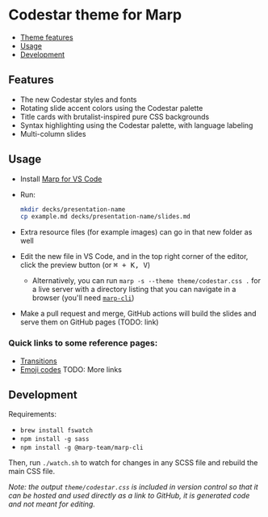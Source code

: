 # Codestar theme for Marp

- [Theme features](#features)
- [Usage](#usage)
- [Development](#development)

## Features

- The new Codestar styles and fonts
- Rotating slide accent colors using the Codestar palette
- Title cards with brutalist-inspired pure CSS backgrounds
- Syntax highlighting using the Codestar palette, with language labeling
- Multi-column slides

## Usage

- Install [Marp for VS Code](https://marketplace.visualstudio.com/items?itemName=marp-team.marp-vscode)
- Run:

    ```bash
    mkdir decks/presentation-name
    cp example.md decks/presentation-name/slides.md
    ```
- Extra resource files (for example images) can go in that new folder as well
- Edit the new file in VS Code, and in the top right corner of the editor, click the preview button (or <kbd>⌘ + K, V</kbd>)
    - Alternatively, you can run `marp -s --theme theme/codestar.css .` for a live server with a directory listing that you can navigate in a browser (you'll need [`marp-cli`](#development))
- Make a pull request and merge, GitHub actions will build the slides and serve them on GitHub pages (TODO: link)

### Quick links to some reference pages:

- [Transitions](https://github.com/marp-team/marp-cli/blob/main/docs/bespoke-transitions/README.md#built-in-transitions)
- [Emoji codes](https://github.com/markdown-it/markdown-it-emoji/blob/master/lib/data/full.mjs)
TODO: More links

## Development

Requirements:

- `brew install fswatch`
- `npm install -g sass`
- `npm install -g @marp-team/marp-cli`

Then, run `./watch.sh` to watch for changes in any SCSS file and rebuild the main CSS file.

*Note: the output `theme/codestar.css` is included in version control so that it can be hosted and used directly as a link to GitHub, it is generated code and not meant for editing.*
